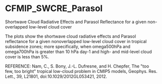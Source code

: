 # CFMIP_SWCRE_Parasol
Shortwave Cloud Radiative Effects and Parasol Reflectance for a given non-overlapped low-level cloud cover

The plots show the shortwave cloud radiative effects and Parasol reflectance for a given nonoverlapped
low-level cloud cover in tropical subsidence zones; more specifically, when omega500hPa and
omega700hPa is greater than 10 hPa day-1 and high- and mid-level cloud cover is less than 5%.

REFERENCE:
Nam, C., S. Bony, J.-L. Dufresne, and H. Chepfer, The "too few, too bright" tropical low-cloud problem in CMIP5 models, Geophys. Res. Lett., 39, L21801, doi:10.1029/2012GL053421, 2012.
